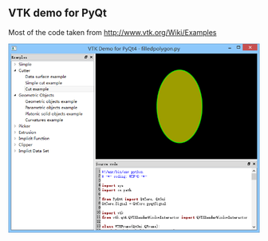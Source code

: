 ## VTK demo for PyQt

Most of the code taken from http://www.vtk.org/Wiki/Examples

![ScreenShot](/screenshot.png?raw=true "ScreenShot")


